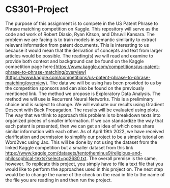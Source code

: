 # CS301-Project
The purpose of this assignment is to compete in the US Patent Phrase to Phrase matching competition on Kaggle. This repository will serve as the code and work of Robert Diasio, Ryan Kitson, and Dhruvil Kansara. The problem we are facing is to train models in semantic similarity to extract relevant information from patent documents. This is interesting to us because it would mean that the derivation of concepts and text from larger articles would be possible. The reading(s) we will read and examine to provide both context and background can be found on the Kaggle competition page here:[https://www.kaggle.com/competitions/us-patent-phrase-to-phrase-matching/overview](https://www.kaggle.com/competitions/us-patent-phrase-to-phrase-matching/overview). The data we will be using has been provided to us by the competition sponsors and can also be found on the previously mentioned link. The method we propose is Exploratory Data Analysis. The method we will use is Recurrent Neural Networks. This is a preliminary choice and is subject to change. We will evaluate our results using Gradient Descent with Back Propagation. The results will be evaluated using plots. The way that we think to approach this problem is to breakdown texts into organized pieces of smaller information. If we can standardize the way that each patent is presented, then we can get an idea of which ones share similar information with each other. As of April 19th 2022, we have received clarification and permission to simplify our project to be a simple tutorial on Word2vec using Jax. This will be done by not using the dataset from the linked Kaggle competition but a smaller dataset from this link https://www.kaggle.com/datasets/tentotheminus9/religious-and-philosophical-texts?select=pg2680.txt. The overall premise is the same, however. To replicate this project, you simply have to file a text file that you would like to perform the approaches used in this project on. The next step would be to change the name of the check on the read in file to the name of the file you are reading in and then run the project. 
